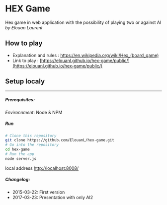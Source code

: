 # HEX Game #
Hex game in web application with the possibility of playing two or against AI
*by Elouan Laurent*

## How to play

- Explanation and rules : https://en.wikipedia.org/wiki/Hex_(board_game)
- Link to play : [https://elouanl.github.io/hex-game/public/](https://elouanl.github.io/hex-game/public/)

## Setup localy
---------------------------
##### Prerequisites: 
*Environnment*: Node & NPM

##### Run
```bash
# Clone this repository
git clone https://github.com/ElouanL/hex-game.git
# Go into the repository
cd hex-game
# Run the app
node server.js
```
local address [http://localhost:8008/](http://localhost:8008/)

##### Changelog:
- 2015-03-22: First version
- 2017-03-23: Presentation with only AI2

